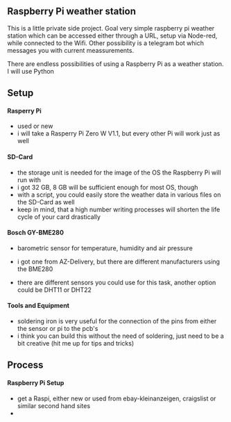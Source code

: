 ## Raspberry Pi weather station

This is a little private side project.
Goal very simple raspberry pi weather station which can be accessed either through a URL, setup via Node-red, while connected to the Wifi.
Other possibility is a telegram bot which messages you with current meassurements.

There are endless possibilities of using a Raspberry Pi as a weather station. I will use Python

## Setup

#### Rasperry Pi
- used or new
- i will take a Rasperry Pi Zero W V1.1, but every other Pi will work just as well

#### SD-Card
- the storage unit is needed for the image of the OS the Raspberry Pi will run with
- i got 32 GB, 8 GB will be sufficient enough for most OS, though
- with a script, you could easily store the weather data in various files on the SD-Card as well
- keep in mind, that a high number writing processes will shorten the life cycle of your card drastically

#### Bosch GY-BME280
- barometric sensor for temperature, humidity and air pressure
- i got one from AZ-Delivery, but there are different manufacturers using the BME280

- there are different sensors you could use for this task, another option could be DHT11 or DHT22

#### Tools and Equipment

- soldering iron is very useful for the connection of the pins from either the sensor or pi to the pcb's
- i think you can build this without the need of soldering, just need to be a bit creative (hit me up for tips and tricks)


## Process

#### Raspberry Pi Setup

- get a Raspi, either new or used from ebay-kleinanzeigen, craigslist or similar second hand sites
- 
